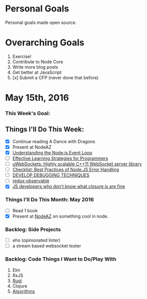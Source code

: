 Personal Goals
==============

Personal goals made open source.

# Overarching Goals
1. Exercise!
2. Contribute to Node Core
3. Write more blog posts
4. Get better at JavaScript
5. [x] Submit a CFP (never done that before)

# May 15th, 2016

### This Week's Goal:

## Things I'll Do This Week:
- [x] Continue reading A Dance with Dragons
- [x] Present at NodeAZ
- [x] [Understanding the Node.js Event Loop](https://nodesource.com/blog/understanding-the-nodejs-event-loop/)
- [ ] [Effective Learning Strategies for Programmers](http://akaptur.com/blog/2015/10/10/effective-learning-strategies-for-programmers/)
- [ ] [µWebSockets: Highly scalable C++11 WebSocket server library](https://www.reddit.com/r/cpp/comments/4ccpsa/%C2%B5websockets_highly_scalable_c11_websocket_server/)
- [ ] [Checklist: Best Practices of Node.JS Error Handling](http://goldbergyoni.com/checklist-best-practices-of-node-js-error-handling/)
- [ ] [DEVELOP DEBUGGING TECHNIQUES](http://www.nearform.com/nodecrunch/node-js-develop-debugging-techniques/)
- [ ] [redux-observable](https://medium.com/@benlesh/redux-observable-ec0b00d2eb52#.dqs93zkfs)
- [x] [JS developers who don’t know what closure is are fine](https://uselessdevblog.wordpress.com/2016/04/11/js-developers-who-dont-know-what-closure-is-are-fine/)

### Things I'll Do This Month: May 2016
- [ ] Read 1 book
- [x] Present at [NodeAZ](http://www.meetup.com/NodeAZ/) on something cool in node.

### Backlog: Side Projects
- [ ] eho (opinionated linter)
- [ ] a stream based websocket tester

### Backlog: Code Things I Want to Do/Play With
1. Elm
2. RxJS
3. [Rust](https://doc.rust-lang.org/book/README.html)
4. Clojure
5. [Algorithms](https://www.coursera.org/learn/algorithmic-toolbox/)
